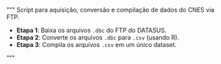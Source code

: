 """
Script para aquisição, conversão e compilação de dados do CNES via FTP.

- **Etapa 1**: Baixa os arquivos `.dbc` do FTP do DATASUS.
- **Etapa 2**: Converte os arquivos `.dbc` para `.csv` (usando R).
- **Etapa 3**: Compila os arquivos `.csv` em um único dataset.

"""
